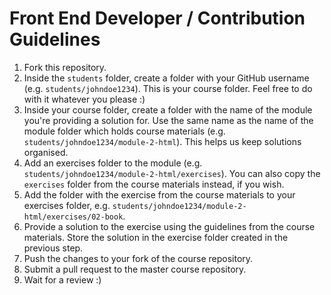 # Front End Developer / Contribution Guidelines

1. Fork this repository.
1. Inside the `students` folder, create a folder with your GitHub username (e.g. `students/johndoe1234`). This is your course folder. Feel free to do with it whatever you please :)
1. Inside your course folder, create a folder with the name of the module you're providing a solution for. Use the same name as the name of the module folder which holds course materials (e.g. `students/johndoe1234/module-2-html`). This helps us keep solutions organised.
1. Add an exercises folder to the module (e.g. `students/johndoe1234/module-2-html/exercises`). You can also copy the `exercises` folder from the course materials instead, if you wish.
1. Add the folder with the exercise from the course materials to your exercises folder, e.g. `students/johndoe1234/module-2-html/exercises/02-book`.
1. Provide a solution to the exercise using the guidelines from the course materials. Store the solution in the exercise folder created in the previous step.
1. Push the changes to your fork of the course repository.
1. Submit a pull request to the master course repository.
1. Wait for a review :)
